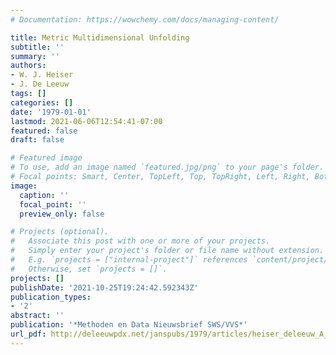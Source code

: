 ```yaml
---
# Documentation: https://wowchemy.com/docs/managing-content/

title: Metric Multidimensional Unfolding
subtitle: ''
summary: ''
authors:
- W. J. Heiser
- J. De Leeuw
tags: []
categories: []
date: '1979-01-01'
lastmod: 2021-06-06T12:54:41-07:00
featured: false
draft: false

# Featured image
# To use, add an image named `featured.jpg/png` to your page's folder.
# Focal points: Smart, Center, TopLeft, Top, TopRight, Left, Right, BottomLeft, Bottom, BottomRight.
image:
  caption: ''
  focal_point: ''
  preview_only: false

# Projects (optional).
#   Associate this post with one or more of your projects.
#   Simply enter your project's folder or file name without extension.
#   E.g. `projects = ["internal-project"]` references `content/project/deep-learning/index.md`.
#   Otherwise, set `projects = []`.
projects: []
publishDate: '2021-10-25T19:24:42.592343Z'
publication_types:
- '2'
abstract: ''
publication: '*Methoden en Data Nieuwsbrief SWS/VVS*'
url_pdf: http://deleeuwpdx.net/janspubs/1979/articles/heiser_deleeuw_A_79.pdf
---
```

